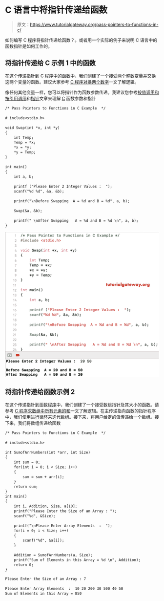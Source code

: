 # C 语言中将指针传递给函数

> 原文：<https://www.tutorialgateway.org/pass-pointers-to-functions-in-c/>

如何编写 C 程序将指针传递给函数？。或者用一个实际的例子来说明 C 语言中的函数指针是如何工作的。

## 将指针传递给 C 示例 1 中的函数

在这个传递指针到 C 程序中的函数中，我们创建了一个接受两个整数变量并交换这两个变量的函数。建议大家参考 [C 程序对换两个数字](https://www.tutorialgateway.org/c-program-to-swap-two-numbers/)一文了解逻辑。

像任何其他变量一样，您可以将指针作为函数参数传递。我建议您参考[按值调用和按引用调用](https://www.tutorialgateway.org/call-by-value-and-call-by-reference-in-c/)和[指针](https://www.tutorialgateway.org/pointers-in-c/)文章来理解 [C](https://www.tutorialgateway.org/c-programming/) 函数参数和指针

```
/* Pass Pointers to Functions in C Example  */

# include<stdio.h>

void Swap(int *x, int *y)
{
    int Temp;
    Temp = *x;
    *x = *y;
    *y = Temp;
}

int main()
{
    int a, b;

    printf ("Please Enter 2 Integer Values :  ");
    scanf("%d %d", &a, &b);

    printf("\nBefore Swapping  A = %d and B = %d", a, b);

    Swap(&a, &b);

    printf(" \nAfter Swapping   A = %d and B = %d \n", a, b);
}
```

![Pass Pointers to Functions in C 1](img/10aaa9b71e5a23962d035c4bb3e397f0.png)

## 将指针传递给函数示例 2

在这个传递指针到函数[程序](https://www.tutorialgateway.org/c-programming-examples/)中，我们创建了一个接受数组指针及其大小的函数。请参考 [C 程序求数组中所有元素的和](https://www.tutorialgateway.org/c-program-to-find-sum-of-elements-in-an-array/)一文了解逻辑。在主传递指向函数的指针程序中，我们使用[进行循环](https://www.tutorialgateway.org/for-loop-in-c-programming/)来迭代[数组](https://www.tutorialgateway.org/array-in-c/)。接下来，将用户给定的值传递给一个数组。接下来，我们将数组传递给函数

```
/* Pass Pointers to Functions in C Example  */

# include<stdio.h>

int SumofArrNumbers(int *arr, int Size)
{
    int sum = 0;
    for(int i = 0; i < Size; i++)
    {
        sum = sum + arr[i];
    }
    return sum;
}
int main()
{
    int i, Addition, Size, a[10];
    printf("Please Enter the Size of an Array : ");
    scanf("%d", &Size);

    printf("\nPlease Enter Array Elements  :  ");
    for(i = 0; i < Size; i++)
    {
        scanf("%d", &a[i]);
    }

    Addition = SumofArrNumbers(a, Size);
    printf("Sum of Elements in this Array = %d \n", Addition);
    return 0;
}
```

```
Please Enter the Size of an Array : 7

Please Enter Array Elements  :  10 20 200 30 500 40 50
Sum of Elements in this Array = 850 
```